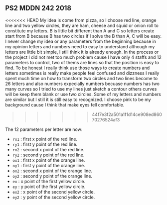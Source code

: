 ## PS2 MDDN 242 2018

<<<<<<< HEAD
My idea is come from pizza, so I choose red line, orange line and two yellow circles, they are ham, cheese and squid or onion roll to constitute my letters. B is little bit different than A and C so letters create start from B because B has two circles if I solve the B than A, C will be easy. I never change my idea or any parameters from the beginning because in my opinion letters and numbers need to easy to understand although my letters are little bit simple, I still think it is already enough. In the process or the project I did not met too much problem cause I have only 4 staffs and 12 parameters to control, two of thems are lines so that the position is easy to find. To be honest I really think use those ways to create numbers and letters sometimes is really make people feel confused and dizzness I really spent much time on how to transform two circles and two lines become to 26 letters and also numbers expecially numbers becuase numbers has two many curves so I tried to use my lines just sketch a contour others curves will be keep them blank or use two circles. Some of my letters and numbers are similar but I still it is still easy to recognized. I choose pink to be my background cause I think that make eyes fell comfortable. 

>>>>>>> 44f7e3f2a501a1f1d14ce908ed86070276524af3

The 12 parameters per letter are now:
  * `rx1` : first x point of the red line.
  * `ry1` : first y point of the red line.
  * `rx2` : second x point of the red line.
  * `ry2` : second y point of the red line.
  * `ox1` : first x point of the orange line.
  * `oy1` : first y point of the orange line.
  * `ox2` : second x point of the orange line.
  * `oy2` : second y point of the orange line.
  * `ex` :  x point of the first yellow circle.
  * `ey` :  y point of the first yellow circle.
  * `ex2` :  x point of the second yellow circle.
  * `ey2` :  y point of the second yellow circle.


